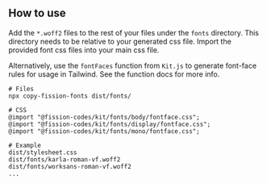 ## How to use

Add the `*.woff2` files to the rest of your files under the `fonts` directory. This directory needs to be relative to your generated css file. Import the provided font css files into your main css file.

Alternatively, use the `fontFaces` function from `Kit.js` to generate font-face rules for usage in Tailwind. See the function docs for more info.



```shell
# Files
npx copy-fission-fonts dist/fonts/

# CSS
@import "@fission-codes/kit/fonts/body/fontface.css";
@import "@fission-codes/kit/fonts/display/fontface.css";
@import "@fission-codes/kit/fonts/mono/fontface.css";

# Example
dist/stylesheet.css
dist/fonts/karla-roman-vf.woff2
dist/fonts/worksans-roman-vf.woff2
...
```
